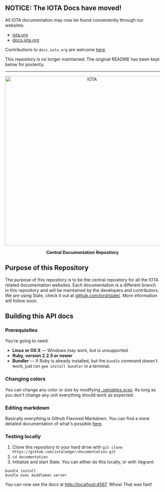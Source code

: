 **NOTICE: The IOTA Docs have moved!**
-------------------------------------

All IOTA documentation may now be found conveniently through our websites:

- [iota.org](https://iota.org)
- [docs.iota.org](https://docs.iota.org)

Contributions to `docs.iota.org` are welcome [here](https://github.com/iotaledger/docs).

This repository is no longer maintained. The original README has been kept below for posterity.



---



<p align="center">
  <img src="./source/images/iota-logo.png" alt="IOTA" width="550">
</p>

<p align="center"><b>Central Documentation Repository</b></p>


Purpose of this Repository
-----------------------
The purpose of this repository is to be the central repository for all the IOTA related documentation websites. Each documentation is a different branch in this repository and will be maintained by the developers and contributors. We are using Slate, check it out at <a href="https://github.com/lord/slate/">github.com/lord/slate/</a>. More information will follow soon.


Building this API docs
-----------------------

### Prerequisites

You're going to need:

 - **Linux or OS X** — Windows may work, but is unsupported.
 - **Ruby, version 2.2.5 or newer**
 - **Bundler** — If Ruby is already installed, but the `bundle` command doesn't work, just run `gem install bundler` in a terminal.

### Changing colors

You can change any color or size by modifying [*_variables.scss*](./source/stylesheets/_variables.scss). As long as you don't change any unit everything should work as expected.

### Editing markdown

Basically everything is Github Flavored Markdown. You can find a more detailed documentation of what's possible [here](https://github.com/lord/slate/wiki/Markdown-Syntax).

### Testing locally

1. Clone this repository to your hard drive with `git clone https://github.com/iotaledger/documentation.git`
2. `cd documentation`
3. Initialize and start Slate. You can either do this locally, or with Vagrant:

```shell
bundle install
bundle exec middleman server
```

You can now see the docs at <a href="http://localhost:4567" target="_blank">http://localhost:4567</a>. Whoa! That was fast!
